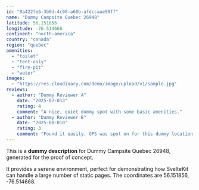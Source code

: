 ```yaml
---
id: "8a422fe6-3b0d-4c90-a68b-afdccaae98ff"
name: "Dummy Campsite Quebec 26948"
latitude: 56.151856
longitude: -76.514668
continent: "north-america"
country: "canada"
region: "quebec"
amenities:
  - "toilet"
  - "tent-only"
  - "fire-pit"
  - "water"
images:
  - "https://res.cloudinary.com/demo/image/upload/v1/sample.jpg"
reviews:
  - author: "Dummy Reviewer A"
    date: "2025-07-013"
    rating: 4
    comment: "A nice, quiet dummy spot with some basic amenities."
  - author: "Dummy Reviewer B"
    date: "2025-08-010"
    rating: 3
    comment: "Found it easily. GPS was spot on for this dummy location."
---
```


This is a **dummy description** for Dummy Campsite Quebec 26948, generated for the proof of concept.

It provides a serene environment, perfect for demonstrating how SvelteKit can handle a large number of static pages. The coordinates are 56.151856, -76.514668.
